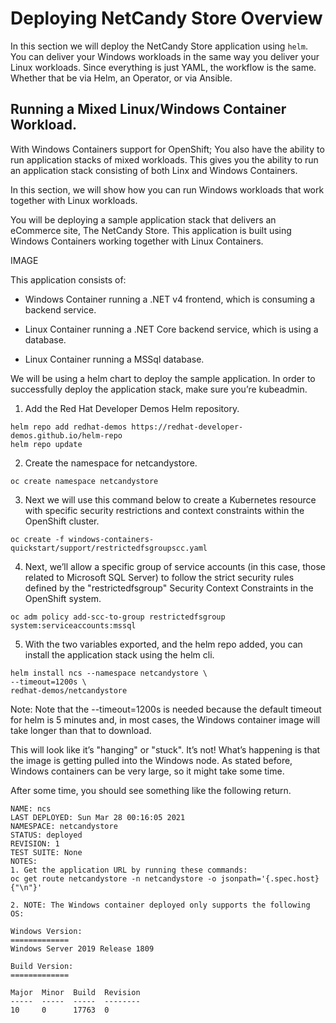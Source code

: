 # Deploying NetCandy Store Overview

In this section we will deploy the NetCandy Store application using `helm`. You can deliver your Windows workloads in the same way you deliver your Linux workloads. Since everything is just YAML, the workflow is the same. Whether that be via Helm, an Operator, or via Ansible.


## Running a Mixed Linux/Windows Container Workload.

With Windows Containers support for OpenShift; You also have the ability to run application stacks of mixed workloads. This gives you the ability to run an application stack consisting of both Linx and Windows Containers.

In this section, we will show how you can run Windows workloads that work together with Linux workloads.

You will be deploying a sample application stack that delivers an eCommerce site, The NetCandy Store. This application is built using Windows Containers working together with Linux Containers.

IMAGE

This application consists of:

- Windows Container running a .NET v4 frontend, which is consuming a backend service.

- Linux Container running a .NET Core backend service, which is using a database.

- Linux Container running a MSSql database.

We will be using a helm chart to deploy the sample application. In order to successfully deploy the application stack, make sure you’re kubeadmin.

1. Add the Red Hat Developer Demos Helm repository.


```shell
helm repo add redhat-demos https://redhat-developer-demos.github.io/helm-repo
helm repo update
```

2. Create the namespace for netcandystore.

```shell
oc create namespace netcandystore
```

3. Next we will use this command below to create a Kubernetes resource with specific security restrictions and context constraints within the OpenShift cluster.

```shell
oc create -f windows-containers-quickstart/support/restrictedfsgroupscc.yaml
```

4. Next, we’ll allow a specific group of service accounts (in this case, those related to Microsoft SQL Server) to follow the strict security rules defined by the "restrictedfsgroup" Security Context Constraints in the OpenShift system.

```shell
oc adm policy add-scc-to-group restrictedfsgroup system:serviceaccounts:mssql
```

5. With the two variables exported, and the helm repo added, you can install the application stack using the helm cli.

```shell
helm install ncs --namespace netcandystore \
--timeout=1200s \
redhat-demos/netcandystore
```

Note: Note that the --timeout=1200s is needed because the default timeout for helm is 5 minutes and, in most cases, the Windows container image will take longer than that to download.

This will look like it’s "hanging" or "stuck". It’s not! What’s happening is that the image is getting pulled into the Windows node. As stated before, Windows containers can be very large, so it might take some time.

After some time, you should see something like the following return.

```shell
NAME: ncs
LAST DEPLOYED: Sun Mar 28 00:16:05 2021
NAMESPACE: netcandystore
STATUS: deployed
REVISION: 1
TEST SUITE: None
NOTES:
1. Get the application URL by running these commands:
oc get route netcandystore -n netcandystore -o jsonpath='{.spec.host}{"\n"}'

2. NOTE: The Windows container deployed only supports the following OS:

Windows Version:
=============
Windows Server 2019 Release 1809

Build Version:
=============

Major  Minor  Build  Revision
-----  -----  -----  --------
10     0      17763  0
```




<br/><br/><br/>
<br/><br/><br/>
<br/><br/><br/>


